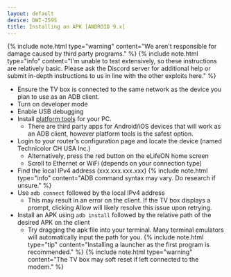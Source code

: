 ```yaml
---
layout: default
device: DWI-259S
title: Installing an APK [ANDROID 9.x]
---
```


{% include note.html type="warning" content="We aren't responsible for damage caused by third party programs." %}
{% include note.html type="info" content="I'm unable to test extensively, so these instructions are relatively basic. Please ask the Discord server for additional help or submit in-depth instructions to us in line with the other exploits here." %}

- Ensure the TV box is connected to the same network as the device you plan to use as an ADB client.
- Turn on developer mode
- Enable USB debugging
- Install [platform tools](https://developer.android.com/studio/releases/platform-tools) for your PC.
  - There are third party apps for Android/iOS devices that will work as an ADB client, however platform tools is the safest option. 
- Login to your router's configuration page and locate the device (named Technicolor CH USA Inc.)
  - Alternatively, press the red button on the eLifeON home screen
  - Scroll to Ethernet or WiFi (depends on your connection type)
- Find the local IPv4 address (xxx.xxx.xxx.xxx)
{% include note.html type="info" content="ADB command syntax may vary. Do research if unsure." %}
- Use `adb connect` followed by the local IPv4 address
  - This may result in an error on the client. If the TV box displays a prompt, clicking Allow will likely resolve this issue upon retrying.
- Install an APK using `adb install` followed by the relative path of the desired APK on the client
  - Try dragging the apk file into your terminal. Many terminal emulators will automatically input the path for you.
{% include note.html type="tip" content="Installing a launcher as the first program is recommended." %}
{% include note.html type="warning" content="The TV box may soft reset if left connected to the modem." %}
